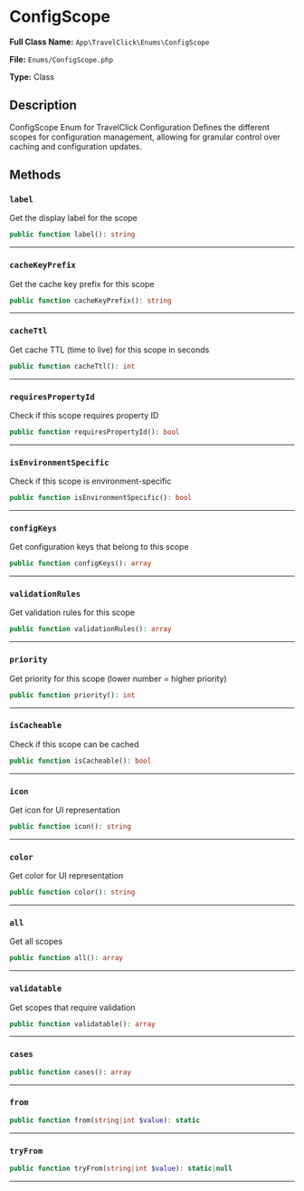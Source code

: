 # ConfigScope

**Full Class Name:** `App\TravelClick\Enums\ConfigScope`

**File:** `Enums/ConfigScope.php`

**Type:** Class

## Description

ConfigScope Enum for TravelClick Configuration
Defines the different scopes for configuration management,
allowing for granular control over caching and configuration updates.

## Methods

### `label`

Get the display label for the scope

```php
public function label(): string
```

---

### `cacheKeyPrefix`

Get the cache key prefix for this scope

```php
public function cacheKeyPrefix(): string
```

---

### `cacheTtl`

Get cache TTL (time to live) for this scope in seconds

```php
public function cacheTtl(): int
```

---

### `requiresPropertyId`

Check if this scope requires property ID

```php
public function requiresPropertyId(): bool
```

---

### `isEnvironmentSpecific`

Check if this scope is environment-specific

```php
public function isEnvironmentSpecific(): bool
```

---

### `configKeys`

Get configuration keys that belong to this scope

```php
public function configKeys(): array
```

---

### `validationRules`

Get validation rules for this scope

```php
public function validationRules(): array
```

---

### `priority`

Get priority for this scope (lower number = higher priority)

```php
public function priority(): int
```

---

### `isCacheable`

Check if this scope can be cached

```php
public function isCacheable(): bool
```

---

### `icon`

Get icon for UI representation

```php
public function icon(): string
```

---

### `color`

Get color for UI representation

```php
public function color(): string
```

---

### `all`

Get all scopes

```php
public function all(): array
```

---

### `validatable`

Get scopes that require validation

```php
public function validatable(): array
```

---

### `cases`

```php
public function cases(): array
```

---

### `from`

```php
public function from(string|int $value): static
```

---

### `tryFrom`

```php
public function tryFrom(string|int $value): static|null
```

---

